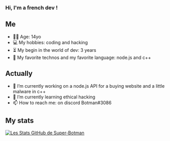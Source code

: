 ### Hi, I'm a french dev !

## Me

- 👨‍💻 Age: 14yo
- 💻 My hobbies: coding and hacking
- ⏳ My begin in the world of dev: 3 years
- 🚀 My favorite technos and my favorite language: node.js and c++

## Actually

- 🔭 I’m currently working on a node.js API for a buying website and a little malware in c++
- 🌱 I’m currently learning ethical hacking
- 📫 How to reach me: on discord Botman#3086

## My stats

[![Les Stats GitHub de Super-Botman](https://github-readme-stats.vercel.app/api?username=Super-Botman)](https://github.com/anuraghazra/github-readme-stats)
